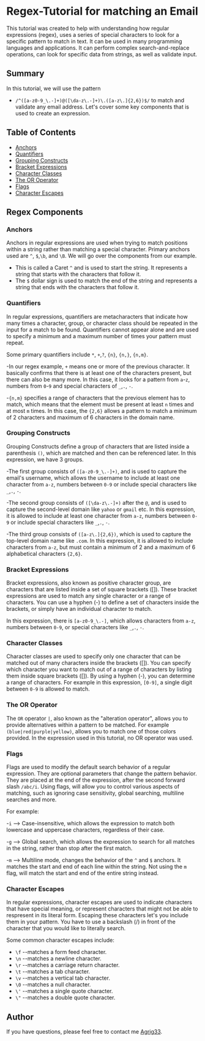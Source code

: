 # Regex-Tutorial for matching an Email
This tutorial was created to help with understanding how regular expressions (regex), uses a series of special characters to look for a specific pattern to match in text. It can be used in many programming languages and applications. It can perform complex search-and-replace operations, can look for specific data from strings, as well as validate input.

## Summary
In this tutorial, we will use the pattern 
* `/^([a-z0-9_\.-]+)@([\da-z\.-]+)\.([a-z\.]{2,6})$/` 
to match and validate any email address. Let's cover some key components that is used to create an expression.

## Table of Contents

- [Anchors](#anchors)
- [Quantifiers](#quantifiers)
- [Grouping Constructs](#grouping-constructs)
- [Bracket Expressions](#bracket-expressions)
- [Character Classes](#character-classes)
- [The OR Operator](#the-or-operator)
- [Flags](#flags)
- [Character Escapes](#character-escapes)

## Regex Components

### Anchors
Anchors in regular expressions are used when trying to match positions within a string rather than matching a special character. 
Primary anchors used are `^`, `$`,`\b`, and `\B`. We will go over the components from our example.

- This is called a Caret `^` and is used to start the string. It represents a string that starts with the characters that follow it.  
- The `$` dollar sign is used to match the end of the string and represents a string that ends with the characters that follow it.
  
### Quantifiers
In regular expressions, quantifiers are metacharacters that indicate how many times a character, group, or character class should be repeated in the input for a match to be found.
Quantifiers cannot appear alone and are used to specify a minimum and a maximum number of times your pattern must repeat. 

Some primary quantifiers include `*`, `+`,`?`, `{n}`, `{n,}`, `{n,m}`.

-In our regex example, `+` means one or more of the previous character. It basically confirms that there is at least one of the characters present, but there can also be many more. In this case, 
it looks for a pattern from `a`-`z`, numbers from `0`-`9` and special characters of `_`,`.`, `-`. 

-`{n,m}` specifies a range of characters that the previous element has to match, which means that the element must be present at least `n` times and at most `m` times.
In this case, the `{2,6}` allows a pattern to match a minimum of 2 characters and maximum of 6 characters in the domain name. 

### Grouping Constructs
Grouping Constructs define a group of characters that are listed inside a parenthesis `()`, which are matched and then can be referenced later. In this expression, we have 3 groups.

-The first group consists of `([a-z0-9_\.-]+)`, and is used to capture the email's username, which allows the username to include at least one character from `a-z`, numbers between `0-9` or include special characters 
like `_`,`.`, `-`.

-The second group consists of `([\da-z\.-]+)` after the `@`, and is used to capture the second-level domain like `yahoo` or `gmail` etc. 
In this expression, it is allowed to include at least one character from `a-z`, numbers between `0-9` or include special characters 
like `_`,`.`, `-`. 

-The third group consists of `([a-z\.]{2,6})`, which is used to capture the top-level domain name like `.com`. In this expression, it is allowed to include characters from `a-z`, 
but must contain a minimum of 2 and a maximum of 6 alphabetical characters `{2,6}`.

### Bracket Expressions
Bracket expressions, also known as positive character group, are characters that are listed inside a set of square brackets ([]). These bracket expressions are used to match any single character or a range of characters. 
You can use a hyphen (-) to define a set of characters inside the brackets, or simply have an individual character to match. 

In this expression, there is `[a-z0-9_\.-]`, which allows characters from `a-z`, numbers
between `0-9`, or special characters like `_`,`.`, `-`.

### Character Classes
Character classes are used to specify only one character that can be matched out of many characters inside the brackets ([]). You can specify which character you want to match out of a range of characters by listing them inside square brackets ([]). By using a hyphen (-), you can determine a range of characters.
For example in this expression, `[0-9]`, a single digit between `0-9` is allowed to match.

### The OR Operator
The `OR` operator `|`, also known as the "alteration operator", allows you to provide alternatives within a pattern to be matched. For example `(blue|red|purple|yellow)`, allows you to match one of those colors provided. 
In the expression used in this tutorial, no OR operator was used.

### Flags
Flags are used to modify the default search behavior of a regular expression. They are optional parameters that change the pattern behavior. They are placed at the end of the expression, after the second forward slash `/abc/i`. 
Using flags, will allow you to control various aspects of matching, such as ignoring case sensitivity, global searching, multiline searches and more.

For example:

-`i` --> Case-insensitive, which allows the expression to match both lowercase and uppercase characters, regardless of their case.

-`g` --> Global search, which allows the expression to search for all matches in the string, rather than stop after the first match. 

-`m` --> Multiline mode, changes the behavior of the `^` and `$` anchors. It matches the start and end of each line within the string. Not using the `m` flag, will match the start 
and end of the entire string instead. 

### Character Escapes
In regular expressions, character escapes are used to indicate characters that have special meaning, or represent characters that might not be able to respresent in its literal form. Escaping these characters let's you include them in your pattern. You have to use a backslash (/) in front of the 
character that you would like to literally search. 

Some common character escapes include:

- `\f` --matches a form feed character.
- `\n` --matches a newline character.
- `\r` --matches a carriage return character.
- `\t` --matches a tab character.
- `\v` --matches a vertical tab character.
- `\0` --matches a null character.
- `\'` --matches a single quote character.
- `\"` --matches a double quote character.

## Author
If you have questions, please feel free to contact me [Agrig33](https://github.com/Agrig33). 